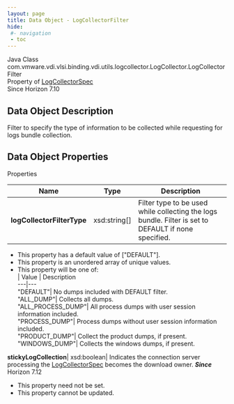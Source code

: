 ```yaml
---
layout: page
title: Data Object - LogCollectorFilter
hide:
 #- navigation
 - toc
---
```






Java Class
    com.vmware.vdi.vlsi.binding.vdi.utils.logcollector.LogCollector.LogCollectorFilter  
Property of
     [LogCollectorSpec](vdi.utils.logcollector.LogCollector.LogCollectorSpec.md#field_detail)  
Since 
    Horizon 7.10

## Data Object Description 

Filter to specify the type of information to be collected while requesting for logs bundle collection. 

## Data Object Properties

Properties

Name |  Type |  Description   
---|---|---  
**logCollectorFilterType**|  xsd:string[]|  Filter type to be used while collecting the logs bundle. Filter is set to DEFAULT if none specified.   


  * This property has a default value of ["DEFAULT"].
  * This property is an unordered array of unique values.
  * This property will be one of:  
|  Value |  Description   
---|---  
"DEFAULT"| No dumps included with DEFAULT filter.  
"ALL_DUMP"| Collects all dumps.  
"ALL_PROCESS_DUMP"| All process dumps with user session information included.  
"PROCESS_DUMP"| Process dumps without user session information included.  
"PRODUCT_DUMP"| Collect the product dumps, if present.  
"WINDOWS_DUMP"| Collects the windows dumps, if present.  

  
**stickyLogCollection**|  xsd:boolean|  Indicates the connection server processing the [LogCollectorSpec](vdi.utils.logcollector.LogCollector.LogCollectorSpec.md) becomes the download owner.  **_Since_** Horizon 7.12  


* This property need not be set.
* This property cannot be updated.

  
  
  
  
  
  

